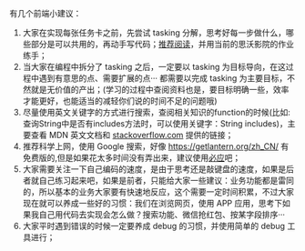 有几个前端小建议：

1. 大家在实现每张任务卡之前，先尝试 tasking 分解，思考好每一步做什么，哪些部分是可以共用的，再动手写代码；[推荐阅读](https://www.zybuluo.com/jtong/note/403738)，并用当前的思沃影院的作业练手；
2. 当大家在编程中拆分了 tasking 之后，一定要以 tasking 为目标导向，在这过程中遇到有意思的点、需要扩展的点··· 都需要以完成 tasking 为主要目标，不然就是无价值的产出；(学习的过程中查阅资料也是，要目标明确一些，效率才能更好，也能适当的减轻你们说的时间不足的问题哦)
3. 尽量使用英文关键字的方式进行搜索，查阅相关知识的function的时候(比如: 查询String中是否有includes方法时，可以使用关键字：String includes)，主要查看 MDN 英文文档和 [stackoverflow.com](https://stackoverflow.com/) 提供的链接；
4. 推荐科学上网，使用 Google 搜索，好像 https://getlantern.org/zh_CN/ 有免费版的,但是如果花太多时间没有弄出来，建议使用[必应](https://cn.bing.com/)吧；
5. 大家需要关注一下自己编码的速度，是由于思考还是敲键盘的速度，如果是后者就自己练习起来吧，如果是前者，只能给大家一些建议：业务功能都是雷同的，所以基本的业务大家要有快速地反应，这个需要一定时间积累，不过大家现在就可以养成一些好的习惯：我们在浏览网页，使用 APP 应用，思考下如果我自己用代码去实现会怎么做？搜索功能、微信抢红包、按某字段排序···
6. 大家平时遇到错误的时候一定要养成 debug 的习惯，并使用简单的 debug 工具进行；





